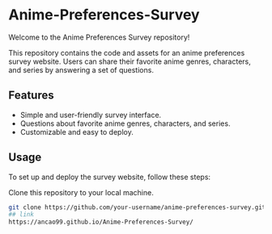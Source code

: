 # Anime-Preferences-Survey
Welcome to the Anime Preferences Survey repository!

This repository contains the code and assets for an anime preferences survey website. Users can share their favorite anime genres, characters, and series by answering a set of questions.

## Features

- Simple and user-friendly survey interface.
- Questions about favorite anime genres, characters, and series.
- Customizable and easy to deploy.

## Usage

To set up and deploy the survey website, follow these steps:

Clone this repository to your local machine.
   ```bash
   git clone https://github.com/your-username/anime-preferences-survey.git
## link
https://ancao99.github.io/Anime-Preferences-Survey/
